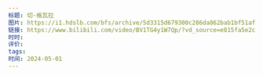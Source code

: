 ```yaml
---
标题: 切·格瓦拉
图片: https://i1.hdslb.com/bfs/archive/5d3315d679300c286da862bab1bf51af8b14ff55.jpg@518w_290h_1c_!web-video-share-cover.avif
链接: https://www.bilibili.com/video/BV1TG4y1W7Qp/?vd_source=e815fa5e2c428a98163e9d19be40ec58
时时: 
评价: 
tags: 
时间: 2024-05-01
---
```


